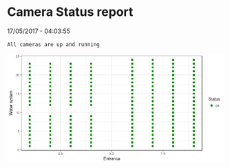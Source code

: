Camera Status report
================
17/05/2017 - 04:03:55

    All cameras are up and running

![](camreport_files/figure-markdown_github/unnamed-chunk-2-1.png)
